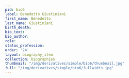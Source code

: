 ```yaml
---
pid: bio6
label: Benedetto Giustiniani
first_name: Benedetto
last_name: Giustiniani
birth_death:
bio_text:
bio_author:
role:
status_profession:
order: '24'
layout: biography_item
collection: biographies
thumbnail: "/img/derivatives/simple/bio6/thumbnail.jpg"
full: "/img/derivatives/simple/bio6/fullwidth.jpg"
---
```

